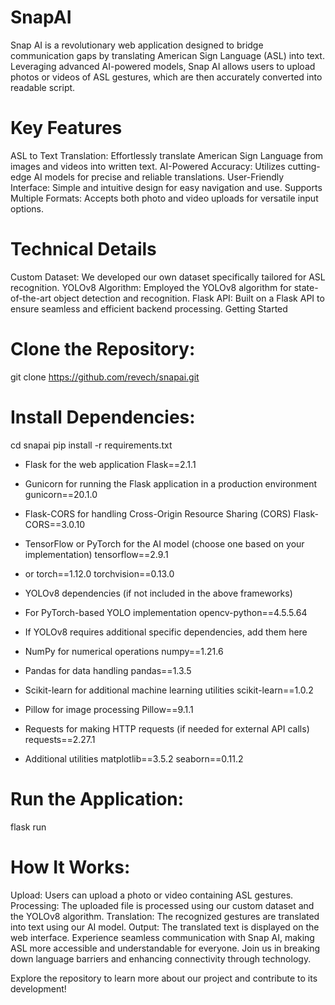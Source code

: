 # SnapAI
Snap AI is a revolutionary web application designed to bridge communication gaps by translating American Sign Language (ASL) into text. Leveraging advanced AI-powered models, Snap AI allows users to upload photos or videos of ASL gestures, which are then accurately converted into readable script.
# Key Features 

ASL to Text Translation: Effortlessly translate American Sign Language from images and videos into written text.
AI-Powered Accuracy: Utilizes cutting-edge AI models for precise and reliable translations.
User-Friendly Interface: Simple and intuitive design for easy navigation and use.
Supports Multiple Formats: Accepts both photo and video uploads for versatile input options.

# Technical Details 

Custom Dataset: We developed our own dataset specifically tailored for ASL recognition.
YOLOv8 Algorithm: Employed the YOLOv8 algorithm for state-of-the-art object detection and recognition.
Flask API: Built on a Flask API to ensure seamless and efficient backend processing.
Getting Started

# Clone the Repository:

git clone https://github.com/revech/snapai.git

# Install Dependencies:

cd snapai
pip install -r requirements.txt

 - Flask for the web application
Flask==2.1.1

 - Gunicorn for running the Flask application in a production environment
gunicorn==20.1.0

 - Flask-CORS for handling Cross-Origin Resource Sharing (CORS)
Flask-CORS==3.0.10

 -  TensorFlow or PyTorch for the AI model (choose one based on your implementation)
tensorflow==2.9.1
 - or
torch==1.12.0
torchvision==0.13.0

 -  YOLOv8 dependencies (if not included in the above frameworks)
 -  For PyTorch-based YOLO implementation
opencv-python==4.5.5.64
 -  If YOLOv8 requires additional specific dependencies, add them here

 -  NumPy for numerical operations
numpy==1.21.6

 -  Pandas for data handling
pandas==1.3.5

 -  Scikit-learn for additional machine learning utilities
scikit-learn==1.0.2

 - Pillow for image processing
Pillow==9.1.1

 -  Requests for making HTTP requests (if needed for external API calls)
requests==2.27.1

 -  Additional utilities
matplotlib==3.5.2
seaborn==0.11.2


# Run the Application:

flask run

# How It Works: 

Upload: Users can upload a photo or video containing ASL gestures.
Processing: The uploaded file is processed using our custom dataset and the YOLOv8 algorithm.
Translation: The recognized gestures are translated into text using our AI model.
Output: The translated text is displayed on the web interface.
Experience seamless communication with Snap AI, making ASL more accessible and understandable for everyone. Join us in breaking down language barriers and enhancing connectivity through technology.

Explore the repository to learn more about our project and contribute to its development!






